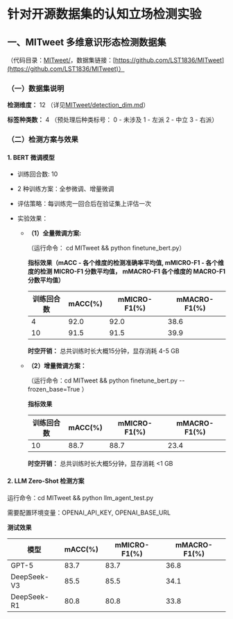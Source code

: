 # 针对开源数据集的认知立场检测实验

## 一、MITweet 多维意识形态检测数据集

（代码目录：[MITweet/](MITweet/)，数据集链接：[https://github.com/LST1836/MITweet](https://github.com/LST1836/MITweet)）

### （一）数据集说明

**检测维度：** 12 （详见[MITweet/detection_dim.md](MITweet/detection_dim.md)）

**标签种类数：** 4 （预处理后种类标号：  0 -  未涉及 1 - 左派 2 - 中立 3 - 右派）

### （二）检测方案与效果

#### 1. BERT 微调模型

- 训练回合数: 10

- 2 种训练方案：全参微调、增量微调

- 评估策略：每训练完一回合后在验证集上评估一次

- 实验效果：

  - **（1）全量微调方案:**

    （运行命令： cd MITweet && python finetune_bert.py）

    **指标效果（mACC - 各个维度的检测准确率平均值, mMICRO-F1 - 各个维度的检测 MICRO-F1 分数平均值， mMACRO-F1 各个维度的 MACRO-F1 分数平均值）**

    | 训练回合数 | mACC(%) | mMICRO-F1(%) | mMACRO-F1(%) |
    | ---------- | ------- | ------------ | ------------ |
    | 4          | 92.0    | 92.0         | 38.6         |
    | 10         | 91.5    | 91.5         | 39.9         |

    **时空开销：** 总共训练时长大概15分钟，显存消耗 4-5 GB

  - **（2）增量微调方案：**

    （运行命令：cd MITweet && python finetune_bert.py  --frozen_base=True ）

    **指标效果**

    | 训练回合数 | mACC(%) | mMICRO-F1(%) | mMACRO-F1(%) |
    | ---------- | ------- | ------------ | ------------ |
    | 10         | 88.7    | 88.7         | 23.4         |

    **时空开销：** 总共训练时长大概5分钟，显存消耗 <1 GB

#### 2. LLM Zero-Shot 检测方案

运行命令：cd MITweet && python llm_agent_test.py

需要配置环境变量：OPENAI_API_KEY, OPENAI_BASE_URL

**测试效果**

| 模型        | mACC(%) | mMICRO-F1(%) | mMACRO-F1(%) |
| ----------- | ------- | ------------ | ------------ |
| GPT-5       | 83.7    | 83.7         | 36.8         |
| DeepSeek-V3 | 85.5    | 85.5         | 34.1         |
| DeepSeek-R1 | 80.8    | 80.8         | 33.8         |

